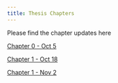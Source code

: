 ```yaml
---
title: Thesis Chapters
---
```


Please find the chapter updates here

[Chapter 0 - Oct 5]({{site.baseurl}}/assets/media/chapter0.pdf)

[Chapter 1 - Oct 18]({{site.baseurl}}/assets/media/chapter1.pdf)

[Chapter 1 - Nov 2]({{site.baseurl}}/assets/media/chapter2.pdf)
